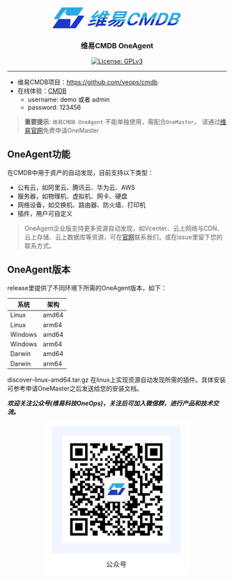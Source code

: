 
<p align="center">
  <a href="https://veops.cn"><img src="images/logo.png" alt="维易CMDB" width="300"/></a>
</p>
<h3 align="center">维易CMDB OneAgent</h3>
<p align="center">
  <a href="https://github.com/veops/cmdb/blob/master/LICENSE"><img src="https://img.shields.io/badge/License-AGPLv3-brightgreen" alt="License: GPLv3"></a>
</p>

------------------------------

- 维易CMDB项目：https://github.com/veops/cmdb
- 在线体验：<a href="https://cmdb.veops.cn" target="_blank">CMDB</a>
  - username: demo 或者 admin
  - password: 123456

> **重要提示**: `维易CMDB OneAgent` 不能单独使用，需配合`OneMaster`。
> 请通过[维易官网](https://veops.cn/user/login?redirect=%2Fapply)免费申请OneMaster

## OneAgent功能

在CMDB中用于资产的自动发现，目前支持以下类型：
- 公有云，如阿里云、腾讯云、华为云、AWS
- 服务器，如物理机、虚拟机、网卡、硬盘
- 网络设备，如交换机、路由器、防火墙、打印机
- 插件，用户可自定义

> OneAgent企业版支持更多资源自动发现，如Vcenter、云上网络与CDN、云上存储、云上数据库等资源，可在[官网](https://veops.cn/#hero)联系我们，或在issue里留下您的联系方式。

## OneAgent版本

release里提供了不同环境下所需的OneAgent版本，如下：

| 系统      | 架构     | 
|---------|--------|
| Linux   | amd64  | 
| Linux   | arm64  | 
| Windows | amd64  | 
| Windows | arm64  | 
| Darwin  | amd64  | 
| Darwin  | arm64  | 

discover-linux-amd64.tar.gz 在linux上实现资源自动发现所需的插件。具体安装可参考申请OneMaster之后发送给您的安装文档。

_**欢迎关注公众号(维易科技OneOps)，关注后可加入微信群，进行产品和技术交流。**_

<p align="center">
  <img src="images/wechat.png" alt="公众号: 维易科技OneOps" />
</p>